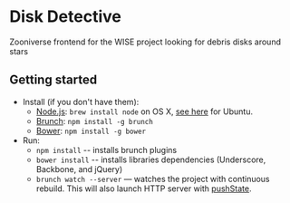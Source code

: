 # Disk Detective

Zooniverse frontend for the WISE project looking for debris disks around stars

## Getting started
* Install (if you don't have them):
    * [Node.js](http://nodejs.org): `brew install node` on OS X, [see here](https://github.com/joyent/node/wiki/Installing-Node.js-via-package-manager#ubuntu-mint-elementary-os) for Ubuntu. 
    * [Brunch](http://brunch.io): `npm install -g brunch`
    * [Bower](http://bower.io): `npm install -g bower`
* Run:
    * `npm install` -- installs brunch plugins
    * `bower install` -- installs libraries dependencies (Underscore, Backbone, and jQuery) 
    * `brunch watch --server` — watches the project with continuous rebuild. This will also launch HTTP server with [pushState](https://developer.mozilla.org/en-US/docs/Web/Guide/API/DOM/Manipulating_the_browser_history).
